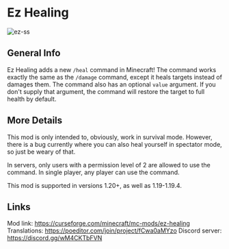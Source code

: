 # Ez Healing

![ez-ss](https://github.com/SirJain0/EzHealing/assets/94301223/2e848cfc-9cc4-4f06-91d0-831886bad655)

## General Info

Ez Healing adds a new `/heal` command in Minecraft! The command works exactly the same as the `/damage` command, except it heals targets instead of damages them. The command also has an optional `value` argument. If you don't supply that argument, the command will restore the target to full health by default.

## More Details

This mod is only intended to, obviously, work in survival mode. However, there is a bug currently where you can also heal yourself in spectator mode, so just be weary of that.

In servers, only users with a permission level of 2 are allowed to use the command. In single player, any player can use the command.

This mod is supported in versions 1.20+, as well as 1.19-1.19.4.

## Links
Mod link: https://curseforge.com/minecraft/mc-mods/ez-healing
Translations: https://poeditor.com/join/project/fCwa0aMYzo
Discord server: https://discord.gg/wM4CKTbFVN
